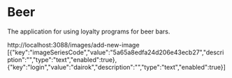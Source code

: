 # Beer

The application for using loyalty programs for beer bars.

http://localhost:3088/images/add-new-image
[{"key":"imageSeriesCode","value":"5a65a8edfa24d206e43ecb27","description":"","type":"text","enabled":true},{"key":"login","value":"dairok","description":"","type":"text","enabled":true}]
